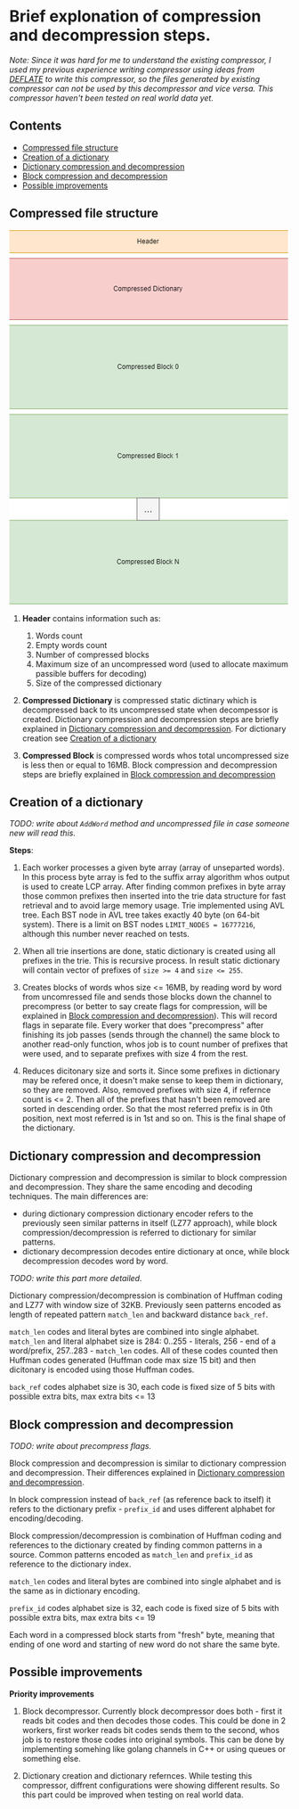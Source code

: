 
# Brief explonation of compression and decompression steps.


*Note: Since it was hard for me to understand the existing compressor, I used my previous experience writing compressor using ideas from [DEFLATE](https://www.w3.org/Graphics/PNG/RFC-1951) to write this compressor, so the files generated by existing compressor can not be used by this decompressor and vice versa. This compressor haven't been tested on real world data yet.*   


## Contents
- [Compressed file structure](#compressed-file-structure)
- [Creation of a dictionary](#creation-of-a-dictionary)
- [Dictionary compression and decompression](#dictionary-compression-and-decompression)
- [Block compression and decompression](#block-compression-and-decompression)
- [Possible improvements](#possible-improvements)


## Compressed file structure

![Compressed file structure](/rcompress/docs/compressed_file_structure.png)

1. **Header** contains information such as:
    1. Words count
    2. Empty words count
    3. Number of compressed blocks
    4. Maximum size of an uncompressed word (used to allocate maximum passible buffers for decoding)
    5. Size of the compressed dictionary

2. **Compressed Dictionary** is compressed static dictinary which is decompressed back to its uncompressed state when decompessor is created. Dictionary compression and decompression steps are briefly explained in [Dictionary compression and decompression](#dictionary-compression-and-decompression). For dictionary creation see [Creation of a dictionary](#creation-of-a-dictionary)

3. **Compressed Block** is compressed words whos total uncompressed size is less then or equal to 16MB. Block compression and decompression steps are briefly explained in [Block compression and decompression](#block-compression-and-decompression)


## Creation of a dictionary

*TODO: write about `AddWord` method and uncompressed file in case someone new will read this.*

**Steps**:
1. Each worker processes a given byte array (array of unseparted words). In this process byte array is fed to the suffix array algorithm whos output is used to create LCP array. After finding common prefixes in byte array those common prefixes then inserted into the trie data structure for fast retrieval and to avoid large memory usage. Trie implemented using AVL tree. Each BST node in AVL tree takes exactly 40 byte (on 64-bit system). There is a limit on BST nodes `LIMIT_NODES = 16777216`, although this number never reached on tests. 

2. When all trie insertions are done, static dictionary is created using all prefixes in the trie.
This is recursive process. In result static dictionary will contain vector of prefixes of `size >= 4` and `size <= 255`. 

3. Creates blocks of words whos size <= 16MB, by reading word by word from uncomressed file and sends those blocks down the channel to precompress (or better to say create flags for compression, will be explained in [Block compression and decompression](#block-compression-and-decompression)). This will record flags in separate file. Every worker that does "precompress" after finishing its job passes (sends through the channel) the same block to another read-only function, whos job is to count number of prefixes that were used, and to separate prefixes with size 4 from the rest. 

4. Reduces dicitonary size and sorts it. Since some prefixes in dictionary may be refered once, it doesn't make sense to keep them in dictionary, so they are removed. Also, removed prefixes with size 4, if refernce count is <= 2. Then all of the prefixes that hasn't been removed are sorted in descending order. So that the most referred prefix is in 0th position, next most referred is in 1st and so on. This is the final shape of the dictionary.


## Dictionary compression and decompression

Dictionary compression and decompression is similar to block compression and decompression. They share the same encoding and decoding techniques. The main differences are: 
- during dictionary compression dictionary encoder refers to the previously seen similar patterns in itself (LZ77 approach), while block compression/decompression is referred to dictionary for similar patterns. 
- dictionary decompression decodes entire dictionary at once, while block decompression decodes word by word.


*TODO: write this part more detailed.*

Dictionary compression/decompression is combination of Huffman coding and LZ77 with window size of 32KB. Previously seen patterns encoded as length of repeated pattern `match_len` and backward distance `back_ref`. 

`match_len` codes and literal bytes are combined into single alphabet. `match_len` and literal alphabet size is 284: 0..255 - literals, 256 - end of a word/prefix, 257..283 - `match_len` codes. All of these codes counted then Huffman codes generated (Huffman code max size 15 bit) and then dicitonary is encoded using those Huffman codes.

`back_ref` codes alphabet size is 30, each code is fixed size of 5 bits with possible extra bits, max extra bits <= 13

## Block compression and decompression

*TODO: write about precompress flags.*

Block compression and decompression is similar to dictionary compression and decompression. Their differences explained in [Dictionary compression and decompression](#dictionary-compression-and-decompression). 

In block compression instead of `back_ref` (as reference back to itself) it refers to the dictionary prefix - `prefix_id` and uses different alphabet for encoding/decoding. 

Block compression/decompression is combination of Huffman coding and references to the dictionary created by finding common patterns in a source. Common patterns encoded as `match_len` and `prefix_id` as reference to the dictionary index. 

`match_len` codes and literal bytes are combined into single alphabet and is the same as in dictionary encoding.

`prefix_id` codes alphabet size is 32, each code is fixed size of 5 bits with possible extra bits, max extra bits <= 19

Each word in a compressed block starts from "fresh" byte, meaning that ending of one word and starting of new word do not share the same byte.

## Possible improvements

**Priority improvements**

1. Block decompressor. Currently block decompressor does both - first it reads bit codes and then decodes those codes. This could be done in 2 workers, first worker reads bit codes sends them to the second, whos job is to restore those codes into original symbols. This can be done by implementing somehing like golang channels in C++ or using queues or something else.

2. Dictionary creation and dictionary refernces. While testing this compressor, diffrent configurations were showing different results. So this part could be improved when testing on real world data. 

